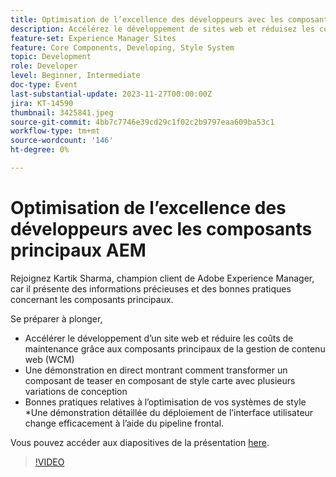 ```yaml
---
title: Optimisation de l’excellence des développeurs avec les composants principaux AEM
description: Accélérez le développement de sites web et réduisez les coûts de maintenance grâce aux composants principaux de la gestion de contenu web (WCM). Une démonstration en direct montrant comment transformer un composant de teaser en composant de style carte avec plusieurs variantes de conception. Bonnes pratiques relatives à l’optimisation de vos systèmes de style. Une démonstration détaillée du déploiement de l’interface utilisateur change efficacement à l’aide du pipeline frontal.
feature-set: Experience Manager Sites
feature: Core Components, Developing, Style System
topic: Development
role: Developer
level: Beginner, Intermediate
doc-type: Event
last-substantial-update: 2023-11-27T00:00:00Z
jira: KT-14590
thumbnail: 3425841.jpeg
source-git-commit: 4bb7c7746e39cd29c1f02c2b9797eaa609ba53c1
workflow-type: tm+mt
source-wordcount: '146'
ht-degree: 0%

---
```



# Optimisation de l’excellence des développeurs avec les composants principaux AEM

Rejoignez Kartik Sharma, champion client de Adobe Experience Manager, car il présente des informations précieuses et des bonnes pratiques concernant les composants principaux.

Se préparer à plonger,

* Accélérer le développement d’un site web et réduire les coûts de maintenance grâce aux composants principaux de la gestion de contenu web (WCM)
* Une démonstration en direct montrant comment transformer un composant de teaser en composant de style carte avec plusieurs variations de conception
* Bonnes pratiques relatives à l’optimisation de vos systèmes de style *Une démonstration détaillée du déploiement de l’interface utilisateur change efficacement à l’aide du pipeline frontal.

Vous pouvez accéder aux diapositives de la présentation [here](/help/learn-from-your-peers/assets/experience-manager/sept2023/aem-core-components.pdf).

>[!VIDEO](https://video.tv.adobe.com/v/3425841/?learn=on)
